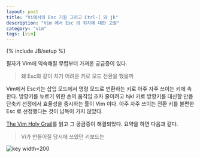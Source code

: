 ```yaml
---
layout: post
title: "Vi에서의 Esc 기원 그리고 Ctrl-[ 와 jk"
description: "Vim 에서 Esc 의 위치에 대한 고찰"
category: "vim"
tags: [vim]
---
```

{% include JB/setup %}

필자가 Vim에 익숙해질 무렵부터 가져온 궁금증이 있다.

> 왜 Esc와 같이 치기 어려운 키로 모드 전환을 했을까

Vim에서 Esc키는 삽입 모드에서 명령 모드로 번환하는 키로 아주 자주 쓰이는 키에 속한다. 방향키를 누르기 위한 손의 움직임 조차 줄이려고 hjkl 키로 방향키를 대신할 만큼 단축키 선정에서 효율성을 중시하는 툴이 Vim 이다. 아주 자주 쓰이는 전환 키를 불편한 Esc 로 선정했다는 것이 납득이 가지 않았다.

[The Vim Holy Grail](http://federico.galassi.net/2012/06/20/the-vim-holy-grail/)를 읽고 그 궁금증이 해결되었다. 요약을 하면 다음과 같다.

> Vi가 만들어질 당시에 쓰였던 키보드는 

![key width=200](http://upload.wikimedia.org/wikipedia/commons/thumb/a/a0/KB_Terminal_ADM3A.svg/931px-KB_Terminal_ADM3A.svg.png)
